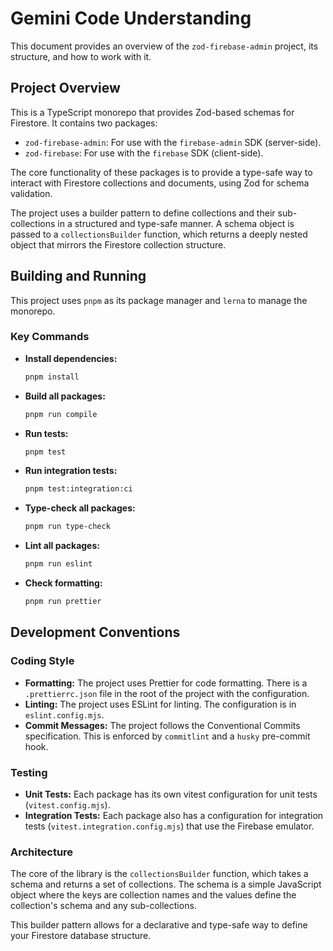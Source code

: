 # Gemini Code Understanding

This document provides an overview of the `zod-firebase-admin` project, its structure, and how to work with it.

## Project Overview

This is a TypeScript monorepo that provides Zod-based schemas for Firestore. It contains two packages:

- `zod-firebase-admin`: For use with the `firebase-admin` SDK (server-side).
- `zod-firebase`: For use with the `firebase` SDK (client-side).

The core functionality of these packages is to provide a type-safe way to interact with Firestore collections and documents, using Zod for schema validation.

The project uses a builder pattern to define collections and their sub-collections in a structured and type-safe manner. A schema object is passed to a `collectionsBuilder` function, which returns a deeply nested object that mirrors the Firestore collection structure.

## Building and Running

This project uses `pnpm` as its package manager and `lerna` to manage the monorepo.

### Key Commands

- **Install dependencies:**
  ```bash
  pnpm install
  ```
- **Build all packages:**
  ```bash
  pnpm run compile
  ```
- **Run tests:**
  ```bash
  pnpm test
  ```
- **Run integration tests:**
  ```bash
  pnpm test:integration:ci
  ```
- **Type-check all packages:**
  ```bash
  pnpm run type-check
  ```
- **Lint all packages:**
  ```bash
  pnpm run eslint
  ```
- **Check formatting:**
  ```bash
  pnpm run prettier
  ```

## Development Conventions

### Coding Style

- **Formatting:** The project uses Prettier for code formatting. There is a `.prettierrc.json` file in the root of the project with the configuration.
- **Linting:** The project uses ESLint for linting. The configuration is in `eslint.config.mjs`.
- **Commit Messages:** The project follows the Conventional Commits specification. This is enforced by `commitlint` and a `husky` pre-commit hook.

### Testing

- **Unit Tests:** Each package has its own vitest configuration for unit tests (`vitest.config.mjs`).
- **Integration Tests:** Each package also has a configuration for integration tests (`vitest.integration.config.mjs`) that use the Firebase emulator.

### Architecture

The core of the library is the `collectionsBuilder` function, which takes a schema and returns a set of collections. The schema is a simple JavaScript object where the keys are collection names and the values define the collection's schema and any sub-collections.

This builder pattern allows for a declarative and type-safe way to define your Firestore database structure.
